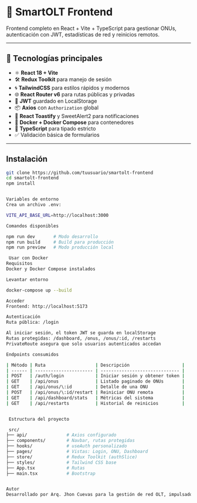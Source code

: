 # 🚀 SmartOLT Frontend

Frontend completo en React + Vite + TypeScript para gestionar ONUs, autenticación con JWT, estadísticas de red y reinicios remotos.

---

## 🧱 Tecnologías principales

- ⚛️ **React 18 + Vite**
- 🛠️ **Redux Toolkit** para manejo de sesión
- 🌀 **TailwindCSS** para estilos rápidos y modernos
- 🌐 **React Router v6** para rutas públicas y privadas
- 🔐 **JWT** guardado en LocalStorage
- 📦 **Axios** con `Authorization` global
- 🔔 **React Toastify** y SweetAlert2 para notificaciones
- 🐳 **Docker + Docker Compose** para contenedores
- 🧪 **TypeScript** para tipado estricto
- ✅ Validación básica de formularios

---

##  Instalación

```bash
git clone https://github.com/tuusuario/smartolt-frontend
cd smartolt-frontend
npm install


Variables de entorno
Crea un archivo .env:

VITE_API_BASE_URL=http://localhost:3000

Comandos disponibles

npm run dev       # Modo desarrollo
npm run build     # Build para producción
npm run preview   # Modo producción local

 Usar con Docker
Requisitos
Docker y Docker Compose instalados

Levantar entorno

docker-compose up --build

Acceder
Frontend: http://localhost:5173

Autenticación
Ruta pública: /login

Al iniciar sesión, el token JWT se guarda en localStorage
Rutas protegidas: /dashboard, /onus, /onus/:id, /restarts
PrivateRoute asegura que solo usuarios autenticados accedan

Endpoints consumidos

| Método | Ruta                   | Descripción                    |
| ------ | ---------------------- | ------------------------------ |
| POST   | /auth/login            | Iniciar sesión y obtener token |
| GET    | /api/onus              | Listado paginado de ONUs       |
| GET    | /api/onus/\:id         | Detalle de una ONU             |
| POST   | /api/onus/\:id/restart | Reiniciar ONU remota           |
| GET    | /api/dashboard/stats   | Métricas del sistema           |
| GET    | /api/restarts          | Historial de reinicios         |


 Estructura del proyecto

 src/
├── api/               # Axios configurado
├── components/        # Navbar, rutas protegidas
├── hooks/             # useAuth personalizado
├── pages/             # Vistas: Login, ONU, Dashboard
├── store/             # Redux Toolkit (authSlice)
├── styles/            # Tailwind CSS base
├── App.tsx            # Rutas
├── main.tsx           # Bootstrap


Autor
Desarrollado por Arq. Jhon Cuevas para la gestión de red OLT, impulsado y acelerado con GitHub Copilot.

